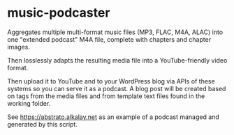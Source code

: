 # music-podcaster
Aggregates multiple multi-format music files (MP3, FLAC, M4A, ALAC) into one "extended podcast" M4A file, complete with chapters and chapter images.

Then losslessly adapts the resulting media file into a YouTube-friendly video format.

Then upload it to YouTube and to your WordPress blog via APIs of these systems so you can serve it as a podcast.
A blog post will be created based on tags from the media files and from template text files found in the working folder.

See https://abstrato.alkalay.net as an example of a podcast managed and generated by this script.
